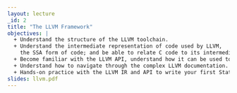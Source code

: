 ```yaml
---
layout: lecture
_id: 2
title: "The LLVM Framework"
objectives: |
  + Understand the structure of the LLVM toolchain.
  + Understand the intermediate representation of code used by LLVM,
    the SSA form of code; and be able to relate C code to its intermediate representation.
  + Become familiar with the LLVM API, understand how it can be used to analyze or instrument code.
  + Understand how to navigate through the complex LLVM documentation.
  + Hands-on practice with the LLVM IR and API to write your first Static and Dynamic analysis.
slides: llvm.pdf
---
```


